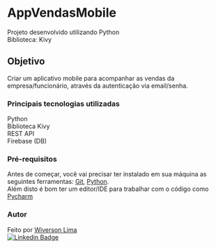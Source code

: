 # AppVendasMobile
Projeto desenvolvido utilizando Python <br>
Biblioteca: Kivy

## Objetivo
Criar um aplicativo mobile para acompanhar as vendas da empresa/funcionário, através da autenticação via email/senha.


### Principais tecnologias utilizadas
Python <br>
Biblioteca Kivy <br>
REST API <br>
Firebase (DB)


### Pré-requisitos

Antes de começar, você vai precisar ter instalado em sua máquina as seguintes ferramentas:
[Git](https://git-scm.com), [Python](https://www.python.org/). <br>
Além disto é bom ter um editor/IDE para trabalhar com o código como [Pycharm](https://www.jetbrains.com/pt-br/pycharm/download/)


### Autor
Feito por [Wiverson Lima](mailto:wiverson.nogueira@gmail.com) <br>
[![Linkedin Badge](https://img.shields.io/badge/-LinkedIn-blue?style=flat-square&logo=Linkedin&logoColor=white&link=https://www.linkedin.com/in/wiverson-lima/)](https://www.linkedin.com/in/wiverson-lima)
